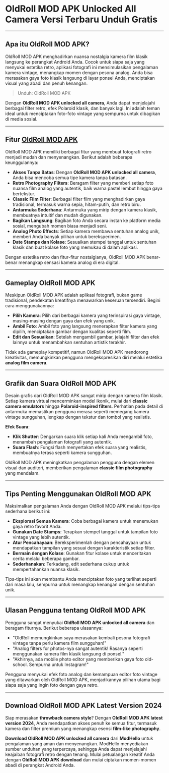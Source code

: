 # OldRoll MOD APK Unlocked All Camera Versi Terbaru Unduh Gratis

---

## Apa itu OldRoll MOD APK?

OldRoll MOD APK menghadirkan nuansa nostalgia kamera film klasik langsung ke perangkat Android Anda. Cocok untuk siapa saja yang menyukai estetika retro, aplikasi fotografi ini mensimulasikan pengalaman kamera vintage, menangkap momen dengan pesona analog. Anda bisa merasakan gaya foto klasik langsung di layar ponsel Anda, menciptakan visual yang abadi dan penuh kenangan.

>Unduh: OldRoll MOD APK

Dengan **OldRoll MOD APK unlocked all camera**, Anda dapat menjelajahi berbagai filter retro, efek Polaroid klasik, dan banyak lagi. Ini adalah teman ideal untuk menciptakan foto-foto vintage yang sempurna untuk dibagikan di media sosial.

---

## Fitur [OldRoll MOD APK](https://modhello.com/oldroll/)

OldRoll MOD APK memiliki berbagai fitur yang membuat fotografi retro menjadi mudah dan menyenangkan. Berikut adalah beberapa keunggulannya:

- **Akses Tanpa Batas**: Dengan **OldRoll MOD APK unlocked all camera**, Anda bisa mencoba semua tipe kamera tanpa batasan.
- **Retro Photography Filters**: Beragam filter yang memberi setiap foto nuansa film analog yang autentik, baik warna pastel lembut hingga gaya bertekstur.
- **Classic Film Filter**: Berbagai filter film yang menghadirkan gaya tradisional, termasuk warna sepia, hitam-putih, dan retro biru.
- **Antarmuka Sederhana**: Antarmuka yang mirip dengan kamera klasik, membuatnya intuitif dan mudah digunakan.
- **Bagikan Langsung**: Bagikan foto Anda secara instan ke platform media sosial, mengubah momen biasa menjadi seni.
- **Analog Photo Effects**: Setiap kamera membawa sentuhan analog unik, memberi Anda banyak pilihan untuk bereksperimen.
- **Date Stamps dan Kolase**: Sesuaikan stempel tanggal untuk sentuhan klasik dan buat kolase foto yang memukau di dalam aplikasi.

Dengan estetika retro dan fitur-fitur nostalgianya, OldRoll MOD APK benar-benar menangkap sensasi kamera analog di era digital.

---

## Gameplay OldRoll MOD APK

Meskipun OldRoll MOD APK adalah aplikasi fotografi, bukan game tradisional, pendekatan kreatifnya menawarkan keseruan tersendiri. Begini cara menggunakannya:

- **Pilih Kamera**: Pilih dari berbagai kamera yang terinspirasi gaya vintage, masing-masing dengan gaya dan efek yang unik.
- **Ambil Foto**: Ambil foto yang langsung menerapkan filter kamera yang dipilih, menciptakan gambar dengan kualitas seperti film.
- **Edit dan Sesuaikan**: Setelah mengambil gambar, jelajahi filter dan efek lainnya untuk menambahkan sentuhan artistik terakhir.

Tidak ada gameplay kompetitif, namun OldRoll MOD APK mendorong kreativitas, memungkinkan pengguna mengekspresikan diri melalui estetika **analog film camera**.

---

## Grafik dan Suara OldRoll MOD APK

Desain grafis dari OldRoll MOD APK sangat mirip dengan kamera film klasik. Setiap kamera virtual mencerminkan model ikonik, mulai dari **classic camera emulators** hingga **Polaroid-inspired filters**. Perhatian pada detail di antarmuka memastikan pengguna merasa seperti memegang kamera vintage sungguhan, lengkap dengan tekstur dan tombol yang realistis.

**Efek Suara**:

- **Klik Shutter**: Dengarkan suara klik setiap kali Anda mengambil foto, menambah pengalaman fotografi yang autentik.
- **Suara Flash**: Fungsi flash menyertakan efek suara yang realistis, membuatnya terasa seperti kamera sungguhan.

OldRoll MOD APK meningkatkan pengalaman pengguna dengan elemen visual dan auditori, memberikan pengalaman **classic film photography** yang mendalam.

---

## Tips Penting Menggunakan OldRoll MOD APK

Maksimalkan pengalaman Anda dengan OldRoll MOD APK melalui tips-tips sederhana berikut ini:

- **Eksplorasi Semua Kamera**: Coba berbagai kamera untuk menemukan gaya retro favorit Anda.
- **Gunakan Date Stamps**: Terapkan stempel tanggal untuk tampilan foto vintage yang lebih autentik.
- **Atur Pencahayaan**: Bereksperimenlah dengan pencahayaan untuk mendapatkan tampilan yang sesuai dengan karakteristik setiap filter.
- **Bermain dengan Kolase**: Gunakan fitur kolase untuk menceritakan cerita melalui beberapa gambar.
- **Sederhanakan**: Terkadang, edit sederhana cukup untuk mempertahankan nuansa klasik.

Tips-tips ini akan membantu Anda menciptakan foto yang terlihat seperti dari masa lalu, sempurna untuk menangkap kenangan dengan sentuhan unik.

---

## Ulasan Pengguna tentang OldRoll MOD APK

Pengguna sangat menyukai **OldRoll MOD APK unlocked all camera** dan beragam fiturnya. Berikut beberapa ulasannya:

- "OldRoll memungkinkan saya merasakan kembali pesona fotografi vintage tanpa perlu kamera film sungguhan!"
- "Analog filters for photos-nya sangat autentik! Rasanya seperti menggunakan kamera film klasik langsung di ponsel."
- "Akhirnya, ada mobile photo editor yang memberikan gaya foto old-school. Sempurna untuk Instagram!"

Pengguna menyukai efek foto analog dan kemampuan editor foto vintage yang ditawarkan oleh OldRoll MOD APK, menjadikannya pilihan utama bagi siapa saja yang ingin foto dengan gaya retro.

---

## Download OldRoll MOD APK Latest Version 2024

Siap merasakan **throwback camera style**? Dengan **OldRoll MOD APK latest version 2024**, Anda mendapatkan akses penuh ke semua fitur, termasuk kamera dan filter premium yang menangkap esensi **film-like photography**.

**Download OldRoll MOD APK unlocked all camera** dari **ModHello** untuk pengalaman yang aman dan menyenangkan. ModHello menyediakan sumber unduhan yang terpercaya, sehingga Anda dapat menjelajahi keajaiban fotografi retro dengan tenang. Mulai petualangan kreatif Anda dengan **OldRoll MOD APK download** dan mulai ciptakan momen-momen abadi di perangkat Android Anda.
